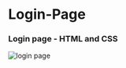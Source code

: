 # Login-Page
### Login page - HTML and CSS

![login page](https://github.com/mohitmaithanii/Login-Page/assets/126086791/068bc80f-b53f-4dfb-99f8-3d4ee3c8d030)
